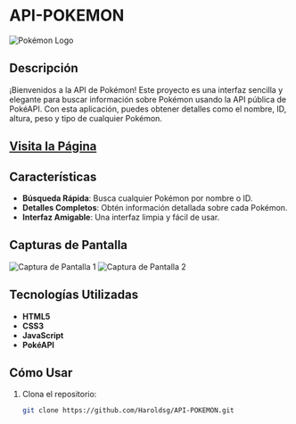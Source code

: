 # API-POKEMON

![Pokémon Logo](https://www.freepnglogos.com/uploads/pokemon-symbol-logo-png-31.png)

## Descripción

¡Bienvenidos a la API de Pokémon! Este proyecto es una interfaz sencilla y elegante para buscar información sobre Pokémon usando la API pública de PokéAPI. Con esta aplicación, puedes obtener detalles como el nombre, ID, altura, peso y tipo de cualquier Pokémon.

## [Visita la Página](https://haroldsg.github.io/API-POKEMON/)

## Características

- **Búsqueda Rápida**: Busca cualquier Pokémon por nombre o ID.
- **Detalles Completos**: Obtén información detallada sobre cada Pokémon.
- **Interfaz Amigable**: Una interfaz limpia y fácil de usar.

## Capturas de Pantalla

![Captura de Pantalla 1](https://via.placeholder.com/400x300)
![Captura de Pantalla 2](https://via.placeholder.com/400x300)

## Tecnologías Utilizadas

- **HTML5**
- **CSS3**
- **JavaScript**
- **PokéAPI**

## Cómo Usar

1. Clona el repositorio:
   ```bash
   git clone https://github.com/Haroldsg/API-POKEMON.git
